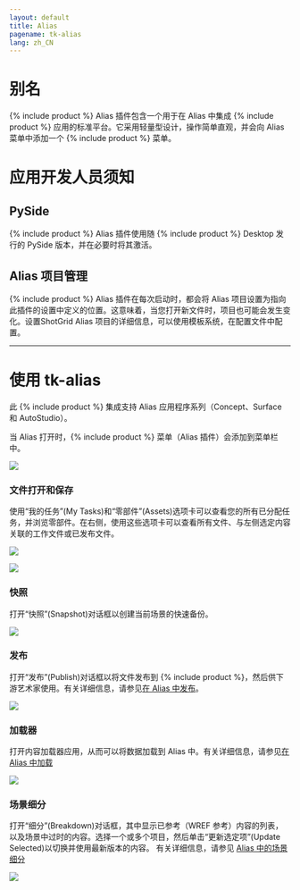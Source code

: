 ```yaml
---
layout: default
title: Alias
pagename: tk-alias
lang: zh_CN
---
```


# 别名

{% include product %} Alias 插件包含一个用于在 Alias 中集成 {% include product %} 应用的标准平台。它采用轻量型设计，操作简单直观，并会向 Alias 菜单中添加一个 {% include product %} 菜单。

# 应用开发人员须知

## PySide

{% include product %} Alias 插件使用随 {% include product %} Desktop 发行的 PySide 版本，并在必要时将其激活。

## Alias 项目管理

{% include product %} Alias 插件在每次启动时，都会将 Alias 项目设置为指向此插件的设置中定义的位置。这意味着，当您打开新文件时，项目也可能会发生变化。设置ShotGrid Alias 项目的详细信息，可以使用模板系统，在配置文件中配置。

***

# 使用 tk-alias

此 {% include product %} 集成支持 Alias 应用程序系列（Concept、Surface 和 AutoStudio）。

当 Alias 打开时，{% include product %} 菜单（Alias 插件）会添加到菜单栏中。

![](https://help.autodesk.com/cloudhelp/2020/CHS/Alias-Shotgun/images/ShotgunOtherApps.png)


### 文件打开和保存

使用“我的任务”(My Tasks)和“零部件”(Assets)选项卡可以查看您的所有已分配任务，并浏览零部件。在右侧，使用这些选项卡可以查看所有文件、与左侧选定内容关联的工作文件或已发布文件。

![](https://help.autodesk.com/cloudhelp/2020/CHS/Alias-Shotgun/images/ShotgunFileOpen.png)

![](https://help.autodesk.com/cloudhelp/2020/CHS/Alias-Shotgun/images/ShotgunFileSave.png)


### 快照

打开“快照”(Snapshot)对话框以创建当前场景的快速备份。

![](https://help.autodesk.com/cloudhelp/2020/CHS/Alias-Shotgun/images/ShotgunSnapshot.png)


### 发布

打开“发布”(Publish)对话框以将文件发布到 {% include product %}，然后供下游艺术家使用。有关详细信息，请参见[在 Alias 中发布](https://github.com/shotgunsoftware/tk-alias/wiki/Publishing)。

![](https://help.autodesk.com/cloudhelp/2020/CHS/Alias-Shotgun/images/ShotgunPublish.png)


### 加载器

打开内容加载器应用，从而可以将数据加载到 Alias 中。有关详细信息，请参见[在 Alias 中加载](https://github.com/shotgunsoftware/tk-alias/wiki/Loading)

![](https://help.autodesk.com/cloudhelp/2020/CHS/Alias-Shotgun/images/ShotgunLoader.png)

### 场景细分

打开“细分”(Breakdown)对话框，其中显示已参考（WREF 参考）内容的列表，以及场景中过时的内容。选择一个或多个项目，然后单击“更新选定项”(Update Selected)以切换并使用最新版本的内容。 有关详细信息，请参见 [Alias 中的场景细分](https://github.com/shotgunsoftware/tk-alias/wiki/Scene-Breakdown)

![](https://help.autodesk.com/cloudhelp/2020/CHS/Alias-Shotgun/images/ShotgunBreakdown.png)

